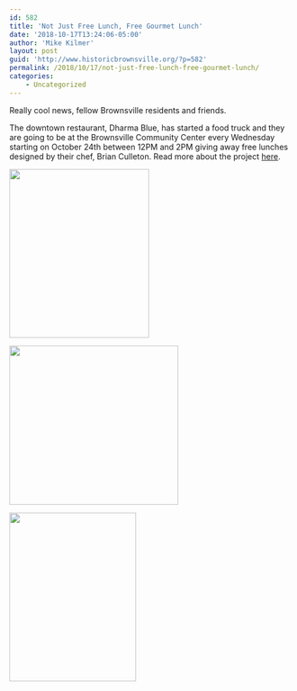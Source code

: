 ```yaml
---
id: 582
title: 'Not Just Free Lunch, Free Gourmet Lunch'
date: '2018-10-17T13:24:06-05:00'
author: 'Mike Kilmer'
layout: post
guid: 'http://www.historicbrownsville.org/?p=582'
permalink: /2018/10/17/not-just-free-lunch-free-gourmet-lunch/
categories:
    - Uncategorized
---
```


<p>Really cool news, fellow Brownsville residents and friends.</p>

<p>The downtown restaurant, Dharma Blue, has started a food truck and they are going to be at the Brownsville Community Center every Wednesday starting on October 24th between 12PM and 2PM giving away free lunches designed by their chef, Brian Culleton. Read more about the project <a href="http://americanlunch.org">here</a>.</p>

<p><img src="http://www.historicbrownsville.org/wp/wp-content/uploads/2018/10/foodtruck1-248x300.jpg" alt="" width="248" height="300" class="alignright size-medium wp-image-583" data-wp-pid="583" nopin="nopin" /></p>

<p><img src="http://www.historicbrownsville.org/wp/wp-content/uploads/2018/10/foodtruck2-300x283.jpg" alt="" width="300" height="283" class="alignright size-medium wp-image-584" data-wp-pid="584" nopin="nopin" /></p>

<p><img src="http://www.historicbrownsville.org/wp/wp-content/uploads/2018/10/foodtruck3-225x300.jpg" alt="" width="225" height="300" class="alignright size-medium wp-image-585" data-wp-pid="585" nopin="nopin" /></p>
